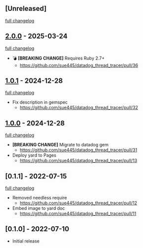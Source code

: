 ## [Unreleased]
[full changelog](http://github.com/sue445/datadog_thread_tracer/compare/v2.0.0...main)

## [2.0.0](https://github.com/sue445/datadog_thread_tracer/releases/tag/v2.0.0) - 2025-03-24
[full changelog](http://github.com/sue445/datadog_thread_tracer/compare/v1.0.1...v2.0.0)

* :bomb: **[BREAKING CHANGE]** Requires Ruby 2.7+
  * https://github.com/sue445/datadog_thread_tracer/pull/36

## [1.0.1](https://github.com/sue445/datadog_thread_tracer/releases/tag/v1.0.1) - 2024-12-28
[full changelog](http://github.com/sue445/datadog_thread_tracer/compare/v1.0.0...v1.0.1)

* Fix description in gemspec
  * https://github.com/sue445/datadog_thread_tracer/pull/32

## [1.0.0](https://github.com/sue445/datadog_thread_tracer/releases/tag/v1.0.0) - 2024-12-28
[full changelog](http://github.com/sue445/datadog_thread_tracer/compare/v0.1.1...v1.0.0)

* **[BREAKING CHANGE]** Migrate to datadog gem
  * https://github.com/sue445/datadog_thread_tracer/pull/31
* Deploy yard to Pages
  * https://github.com/sue445/datadog_thread_tracer/pull/13

## [0.1.1] - 2022-07-15
[full changelog](http://github.com/sue445/datadog_thread_tracer/compare/v0.1.0...v0.1.1)

* Removed needless require
  * https://github.com/sue445/datadog_thread_tracer/pull/12
* Embed image to yard doc
  * https://github.com/sue445/datadog_thread_tracer/pull/11

## [0.1.0] - 2022-07-10

- Initial release
